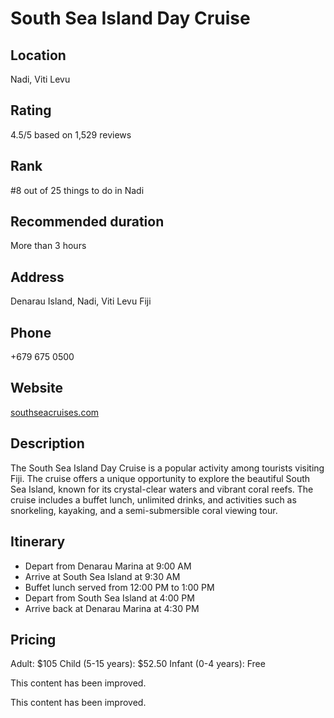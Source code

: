 
# South Sea Island Day Cruise

## Location

Nadi, Viti Levu

## Rating

4.5/5 based on 1,529 reviews

## Rank

#8 out of 25 things to do in Nadi

## Recommended duration

More than 3 hours

## Address

Denarau Island, Nadi, Viti Levu Fiji

## Phone

+679 675 0500

## Website

[southseacruises.com](https://www.southseacruises.com)

## Description

The South Sea Island Day Cruise is a popular activity among tourists visiting Fiji. The cruise offers a unique opportunity to explore the beautiful South Sea Island, known for its crystal-clear waters and vibrant coral reefs. The cruise includes a buffet lunch, unlimited drinks, and activities such as snorkeling, kayaking, and a semi-submersible coral viewing tour.

## Itinerary

- Depart from Denarau Marina at 9:00 AM
- Arrive at South Sea Island at 9:30 AM
- Buffet lunch served from 12:00 PM to 1:00 PM
- Depart from South Sea Island at 4:00 PM
- Arrive back at Denarau Marina at 4:30 PM

## Pricing

Adult: $105
Child (5-15 years): $52.50
Infant (0-4 years): Free


This content has been improved.

This content has been improved.